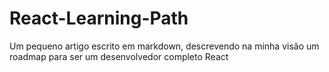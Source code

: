 # React-Learning-Path
Um pequeno artigo escrito em markdown, descrevendo na minha visão um roadmap para ser um desenvolvedor completo React
